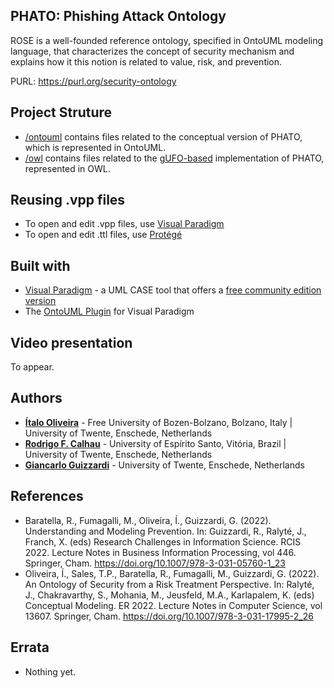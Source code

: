 ## PHATO: Phishing Attack Ontology

ROSE is a well-founded reference ontology, specified in OntoUML modeling language, that characterizes the concept of security mechanism and explains how it this notion is related to value, risk, and prevention.

PURL: https://purl.org/security-ontology

## Project Struture

* [/ontouml](/ontouml) contains files related to the conceptual version of PHATO, which is represented in OntoUML.
* [/owl](/owl) contains files related to the [gUFO-based](https://nemo-ufes.github.io/gufo/) implementation of PHATO, represented in OWL.

## Reusing .vpp files

* To open and edit .vpp files, use [Visual Paradigm](https://www.visual-paradigm.com)
* To open and edit .ttl files, use [Protégé](https://protege.stanford.edu/)

## Built with

* [Visual Paradigm](https://www.visual-paradigm.com) - a UML CASE tool that offers a [free community edition version](https://www.visual-paradigm.com/download/community.jsp)
* The [OntoUML Plugin](https://github.com/OntoUML/ontouml-vp-plugin) for Visual Paradigm

## Video presentation

To appear.

## Authors

* **[Ítalo Oliveira](https://sites.google.com/view/italojsoliveira)** - Free University of Bozen-Bolzano, Bolzano, Italy | University of Twente, Enschede, Netherlands
* **[Rodrigo F. Calhau](https://people.utwente.nl/r.calhau)** - University of Espírito Santo, Vitória, Brazil | University of Twente, Enschede, Netherlands
* **[Giancarlo Guizzardi](https://people.utwente.nl/g.guizzardi)** - University of Twente, Enschede, Netherlands

## References

- Baratella, R., Fumagalli, M., Oliveira, Í., Guizzardi, G. (2022). Understanding and Modeling Prevention. In: Guizzardi, R., Ralyté, J., Franch, X. (eds) Research Challenges in Information Science. RCIS 2022. Lecture Notes in Business Information Processing, vol 446. Springer, Cham. https://doi.org/10.1007/978-3-031-05760-1_23
- Oliveira, Í., Sales, T.P., Baratella, R., Fumagalli, M., Guizzardi, G. (2022). An Ontology of Security from a Risk Treatment Perspective. In: Ralyté, J., Chakravarthy, S., Mohania, M., Jeusfeld, M.A., Karlapalem, K. (eds) Conceptual Modeling. ER 2022. Lecture Notes in Computer Science, vol 13607. Springer, Cham. https://doi.org/10.1007/978-3-031-17995-2_26

## Errata

- Nothing yet.
